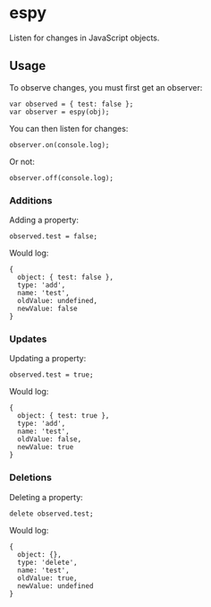 espy
====

Listen for changes in JavaScript objects.

Usage
-----

To observe changes, you must first get an observer:

    var observed = { test: false };
    var observer = espy(obj);

You can then listen for changes:

    observer.on(console.log);

Or not:

    observer.off(console.log);

### Additions

Adding a property:

    observed.test = false;

Would log:

    {
      object: { test: false },
      type: 'add',
      name: 'test',
      oldValue: undefined,
      newValue: false
    }

### Updates

Updating a property:

    observed.test = true;


Would log:

    {
      object: { test: true },
      type: 'add',
      name: 'test',
      oldValue: false,
      newValue: true
    }

### Deletions

Deleting a property:

    delete observed.test;

Would log:

    {
      object: {},
      type: 'delete',
      name: 'test',
      oldValue: true,
      newValue: undefined
    }
